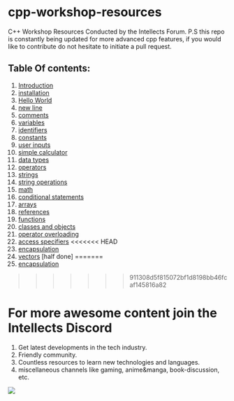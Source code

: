 # cpp-workshop-resources
C++ Workshop Resources Conducted by the Intellects Forum. P.S this repo is constantly being updated for more advanced cpp features, if you would like to contribute do not hesitate to initiate a pull request.

## Table Of contents:
1. [Introduction](/01-intro.md) 
2. [installation](/02-installation.md)
3. [Hello World](/03-hello_world.cpp)
4. [new line](/04-new_line.cpp)
5. [comments](/05-comments.cpp)
6. [variables](/06-variables.cpp)
7. [identifiers](/07-identifiers.cpp)
8. [constants](/08-constants.cpp)
9. [user inputs](/09-user_input.cpp)
10. [simple calculator](/10-simple_calc.cpp)
11. [data types](/11-Data_Types.md)
12. [operators](/12-operators.md)
13. [strings](/13-strings.cpp)
14. [string operations](/14-string_operations.cpp)
15. [math](/15-math.cpp)
16. [conditional statements](/16-conditional_statements.cpp)
17. [arrays](/17-arrays.cpp)
18. [references](/18-references.cpp)
19. [functions](/19-functions.cpp)
20. [classes and objects](/20-classes_and_objects.cpp)
21. [operator overloading](/21-operator_overloading.cpp)
22. [access specifiers](/22-access_specifiers.cpp)
<<<<<<< HEAD
23. [encapsulation](/23-encapsulatio.cpp)
24. [vectors](/24-vectors.cpp) [half done]
=======
23. [encapsulation](/23-encapsulation.cpp)
>>>>>>> 911308d5f815072bf1d8198bb46fcaf145816a82

# For more awesome content join the Intellects Discord
1. Get latest developments in the tech industry.
2. Friendly community.
3. Countless resources to learn new technologies and languages.
4. miscellaneous channels like gaming, anime&manga, book-discussion, etc.

<a href="https://discord.gg/8N2QjEc2K4"><img src="https://miro.medium.com/max/800/1*_AsB_hCguMYC-wEG2Bidmw.png"/></a>
